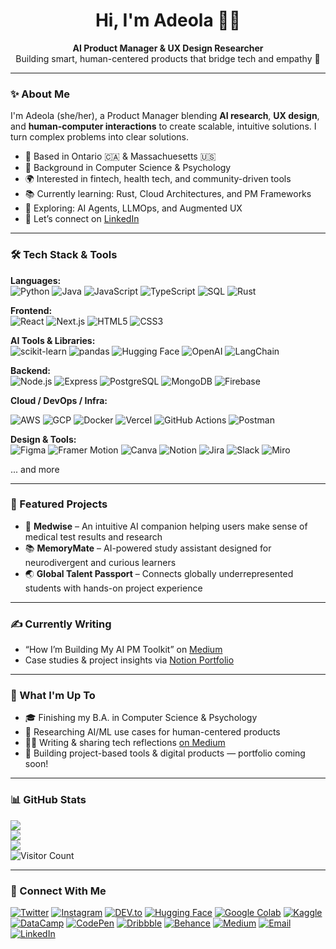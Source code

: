 <h1 align="center">Hi, I'm Adeola 👋🏾</h1>

<p align="center">
  <strong>AI Product Manager & UX Design Researcher </strong><br>
  Building smart, human-centered products that bridge tech and empathy 🧠
</p>

<hr></hr>

### ✨ About Me

I'm Adeola (she/her), a Product Manager blending **AI research**, **UX design**, and **human-computer interactions** to create scalable, intuitive solutions. I turn complex problems into clear solutions.

- 📍 Based in Ontario 🇨🇦 & Massachuesetts 🇺🇸 
- 💼 Background in Computer Science & Psychology
- 🌍 Interested in fintech, health tech, and community-driven tools
- 📚 Currently learning: Rust, Cloud Architectures, and PM Frameworks
- 🧠 Exploring: AI Agents, LLMOps, and Augmented UX
- 🤝 Let’s connect on [LinkedIn](https://www.linkedin.com/in/adeola-omojola/)
<!-- portfolio link shortened URL -> https://shorturl.at/53FBm -->

---

### 🛠️ Tech Stack & Tools

**Languages:**  
![Python](https://img.shields.io/badge/Python-3776AB?style=flat&logo=python&logoColor=white)
![Java](https://img.shields.io/badge/Java-007396?style=flat&logo=openjdk&logoColor=white)
![JavaScript](https://img.shields.io/badge/JavaScript-F7DF1E?style=flat&logo=javascript&logoColor=black)
![TypeScript](https://img.shields.io/badge/TypeScript-3178C6?style=flat&logo=typescript&logoColor=white)
![SQL](https://img.shields.io/badge/SQL-4479A1?style=flat&logo=postgresql&logoColor=white)
![Rust](https://img.shields.io/badge/Rust-000000?style=flat&logo=rust&logoColor=white)

**Frontend:**  
![React](https://img.shields.io/badge/React-20232A?style=flat&logo=react&logoColor=61DAFB)
![Next.js](https://img.shields.io/badge/Next.js-000000?style=flat&logo=next.js&logoColor=white)
![HTML5](https://img.shields.io/badge/HTML5-E34F26?style=flat&logo=html5&logoColor=white)
![CSS3](https://img.shields.io/badge/CSS3-1572B6?style=flat&logo=css3&logoColor=white)

**AI Tools & Libraries:**  
![scikit-learn](https://img.shields.io/badge/scikit--learn-F7931E?style=flat&logo=scikitlearn&logoColor=white)
![pandas](https://img.shields.io/badge/Pandas-150458?style=flat&logo=pandas&logoColor=white)
![Hugging Face](https://img.shields.io/badge/HuggingFace-FFD21F?style=flat&logo=huggingface&logoColor=black)
![OpenAI](https://img.shields.io/badge/OpenAI-412991?style=flat&logo=openai&logoColor=white)
![LangChain](https://img.shields.io/badge/LangChain-000000?style=flat&logoColor=white)

**Backend:**  
![Node.js](https://img.shields.io/badge/Node.js-339933?style=flat&logo=node.js&logoColor=white)
![Express](https://img.shields.io/badge/Express.js-404D59?style=flat)
![PostgreSQL](https://img.shields.io/badge/PostgreSQL-336791?style=flat&logo=postgresql&logoColor=white)
![MongoDB](https://img.shields.io/badge/MongoDB-47A248?style=flat&logo=mongodb&logoColor=white)
![Firebase](https://img.shields.io/badge/Firebase-FFCA28?style=flat&logo=firebase&logoColor=black)

**Cloud / DevOps / Infra:**  
<!-- ![AWS](https://upload.wikimedia.org/wikipedia/commons/9/93/Amazon_Web_Services_Logo.svg) -->
![AWS](https://img.shields.io/badge/AWS-232F3E?style=flat&logo=amazonaws&logoColor=white)
![GCP](https://img.shields.io/badge/GCP-4285F4?style=flat&logo=google-cloud&logoColor=white)
![Docker](https://img.shields.io/badge/Docker-2496ED?style=flat&logo=docker&logoColor=white)
![Vercel](https://img.shields.io/badge/Vercel-000000?style=flat&logo=vercel&logoColor=white)
![GitHub Actions](https://img.shields.io/badge/GitHub%20Actions-2088FF?style=flat&logo=github-actions&logoColor=white)
![Postman](https://img.shields.io/badge/Postman-FF6C37?style=flat&logo=postman&logoColor=white)

**Design & Tools:**  
![Figma](https://img.shields.io/badge/Figma-F24E1E?style=flat&logo=figma&logoColor=white)
![Framer Motion](https://img.shields.io/badge/Framer-000000?style=flat&logo=framer&logoColor=white)
![Canva](https://img.shields.io/badge/Canva-00C4CC?style=flat&logo=canva&logoColor=white)
![Notion](https://img.shields.io/badge/Notion-000000?style=flat&logo=notion&logoColor=white)
![Jira](https://img.shields.io/badge/Jira-0052CC?style=flat&logo=jira&logoColor=white)
![Slack](https://img.shields.io/badge/Slack-4A154B?style=flat&logo=slack&logoColor=white)
![Miro](https://img.shields.io/badge/Miro-050038?style=flat&logo=miro&logoColor=white)

... and more

<!-- <p align="left">
  <img src="https://raw.githubusercontent.com/devicons/devicon/master/icons/python/python-original.svg" width="30" />
  <img src="https://raw.githubusercontent.com/devicons/devicon/master/icons/javascript/javascript-original.svg" width="30" />
  <img src="https://raw.githubusercontent.com/devicons/devicon/master/icons/typescript/typescript-original.svg" width="30" />
  <img src="https://raw.githubusercontent.com/devicons/devicon/master/icons/react/react-original.svg" width="30" />
  <img src="https://cdn.worldvectorlogo.com/logos/nextjs-2.svg" width="30" />
  <img src="https://raw.githubusercontent.com/devicons/devicon/master/icons/nodejs/nodejs-original.svg" width="30" />
  <img src="https://raw.githubusercontent.com/devicons/devicon/master/icons/postgresql/postgresql-original.svg" width="30" />
  <img src="https://raw.githubusercontent.com/devicons/devicon/master/icons/docker/docker-original.svg" width="30" />
  <img src="https://upload.wikimedia.org/wikipedia/commons/9/93/Amazon_Web_Services_Logo.svg" width="30" />
  <img src="https://raw.githubusercontent.com/devicons/devicon/master/icons/figma/figma-original.svg" width="30" />
  <img src="https://raw.githubusercontent.com/devicons/devicon/master/icons/git/git-original.svg" width="30" />
  <img src="https://raw.githubusercontent.com/devicons/devicon/master/icons/notion/notion-original.svg" width="30" />
</p> -->

---

### 🚀 Featured Projects

- 🧠 **Medwise** – An intuitive AI companion helping users make sense of medical test results and research 
- 📚 **MemoryMate** – AI-powered study assistant designed for neurodivergent and curious learners  
- 🌏 **Global Talent Passport** – Connects globally underrepresented students with hands-on project experience


---

### ✍️ Currently Writing

- “How I’m Building My AI PM Toolkit” on [Medium](https://medium.com/@deolatoo)
- Case studies & project insights via [Notion Portfolio](https://adeolatosin.notion.site/Adeola-Omojola-9be50f2f08b747a993ee1f8429f52203)

---

### 🚀 What I'm Up To

- 🎓 Finishing my B.A. in Computer Science & Psychology  
- 🧠 Researching AI/ML use cases for human-centered products  
- ✍🏾 Writing & sharing tech reflections [on Medium](https://medium.com/@deolatoo)  
- 🧰 Building project-based tools & digital products — portfolio coming soon!


---

### 📊 GitHub Stats

<p align="left">
  <img src="https://github-readme-stats.vercel.app/api/top-langs/?username=darwinwatts&layout=compact&theme=tokyonight" /><br>
  <img src="https://github-readme-streak-stats.herokuapp.com/?user=darwinwatts&theme=tokyonight" /><br>
  <img src="https://github-readme-stats.vercel.app/api?username=darwinwatts&show_icons=true&theme=tokyonight&hide=issues" /><br>
  <img src="https://profile-counter.glitch.me/darwinwatts/count.svg" alt="Visitor Count"/>
</p>

---

### 🤝 Connect With Me

[![Twitter](https://img.shields.io/badge/-Twitter-1DA1F2?style=flat&logo=twitter&logoColor=white)](https://twitter.com/deolatoo)
[![Instagram](https://img.shields.io/badge/-Instagram-E4405F?style=flat&logo=instagram&logoColor=white)](https://www.instagram.com/deolatoo)
[![DEV.to](https://img.shields.io/badge/-DEV.to-0A0A0A?style=flat&logo=dev.to&logoColor=white)](https://dev.to/yourusername)
[![Hugging Face](https://img.shields.io/badge/-Hugging%20Face-FFD21F?style=flat&logo=huggingface&logoColor=black)](https://huggingface.co/yourusername)
[![Google Colab](https://img.shields.io/badge/-Google%20Colab-F9AB00?style=flat&logo=googlecolab&logoColor=black)](https://colab.research.google.com/drive/yourcolab)
[![Kaggle](https://img.shields.io/badge/-Kaggle-20BEFF?style=flat&logo=kaggle&logoColor=white)](https://kaggle.com/yourusername)
[![DataCamp](https://img.shields.io/badge/-DataCamp-03EF62?style=flat&logo=datacamp&logoColor=black)](https://www.datacamp.com/profile/yourusername)
[![CodePen](https://img.shields.io/badge/-CodePen-000000?style=flat&logo=codepen&logoColor=white)](https://codepen.io/yourusername)
[![Dribbble](https://img.shields.io/badge/-Dribbble-EA4C89?style=flat&logo=dribbble&logoColor=white)](https://dribbble.com/yourusername)
[![Behance](https://img.shields.io/badge/-Behance-1769FF?style=flat&logo=behance&logoColor=white)](https://behance.net/yourusername)
[![Medium](https://img.shields.io/badge/-Medium-12100E?style=flat&logo=medium&logoColor=white)](https://medium.com/@deolatoo)
[![Email](https://img.shields.io/badge/-Email-D14836?style=flat&logo=gmail&logoColor=white)](mailto:adeolasworks@gmail.com)
[![LinkedIn](https://img.shields.io/badge/-LinkedIn-0A66C2?style=flat&logo=linkedin&logoColor=white)](https://www.linkedin.com/in/adeola-omojola/)


<!-- NOT USING THIS because it has little lines at the bottom end of each button
<p align="left">
  <a href="https://www.linkedin.com/in/adeola-omojola/">
    <img src="https://img.shields.io/badge/-LinkedIn-0A66C2?style=flat&logo=linkedin&logoColor=white"/>
  </a>
  <a href="mailto:adeolasworks@gmail.com">
    <img src="https://img.shields.io/badge/-Email-D14836?style=flat&logo=gmail&logoColor=white"/>
  </a>
  <a href="https://twitter.com/deolatoo">
    <img src="https://img.shields.io/badge/-Twitter-1DA1F2?style=flat&logo=twitter&logoColor=white"/>
  </a>
  <a href="https://www.instagram.com/yourusername/">
    <img src="https://img.shields.io/badge/-Instagram-E4405F?style=flat&logo=instagram&logoColor=white"/>
  </a>
  <a href="https://adeolatosin.notion.site/Adeola-Omojola-9be50f2f08b747a993ee1f8429f52203">
    <img src="https://img.shields.io/badge/-Portfolio-FF5722?style=flat"/>
  </a>
  <a href="https://medium.com/@deolatoo">
    <img src="https://img.shields.io/badge/-Medium-12100E?style=flat&logo=medium&logoColor=white"/>
  </a>
</p>
end of comment -->


<!-- Feel free to drop a ⭐ on a repo if it made you think or smile :) -->
